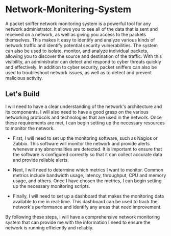 # Network-Monitering-System
A packet sniffer network monitoring system is a powerful tool for any network administrator. It allows you to see all of the data that is sent and received on a network, as well as giving you access to the packets themselves. This makes it easy to identify and analyze various kinds of network traffic and identify potential security vulnerabilities. The system can also be used to isolate, monitor, and analyze individual packets, allowing you to discover the source and destination of the traffic. With this visibility, an administrator can detect and respond to cyber threats quickly and effectively. In addition to cyber security, packet sniffers can also be used to troubleshoot network issues, as well as to detect and prevent malicious activity.

## Let's Build

I will need to have a clear understanding of the network's architecture and its components. I will also need to have a good grasp on the various networking protocols and technologies that are used in the network. Once these requirements are met, I can begin setting up the necessary resources to monitor the network.

- First, I will need to set up the monitoring software, such as Nagios or Zabbix. This software will monitor the network and provide alerts whenever any abnormalities are detected. It is important to ensure that the software is configured correctly so that it can collect accurate data and provide reliable alerts.

- Next, I will need to determine which metrics I want to monitor. Common metrics include bandwidth usage, latency, throughput, CPU and memory usage, and others. Once I have chosen the metrics, I can begin setting up the necessary monitoring scripts.

- Finally, I will need to set up a dashboard that makes the monitoring data available to me in real-time. This dashboard can be used to track the network's performance and identify any areas that need improvement.

By following these steps, I will have a comprehensive network monitoring system that can provide me with the information I need to ensure the network is running efficiently and reliably.
